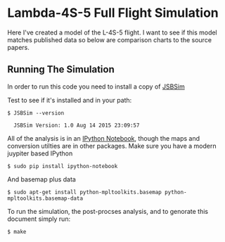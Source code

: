 # Lambda-4S-5 Full Flight Simulation

Here I've created a model of the L-4S-5 flight. I want to see if this model matches published data so below are comparison charts to the source papers.


## Running The Simulation

In order to run this code you need to install a copy of [JSBSim](http://jsbsim.sourceforge.net/download.html)

Test to see if it's installed and in your path:

    $ JSBSim --version
    
      JSBSim Version: 1.0 Aug 14 2015 23:09:57

All of the analysis is in an [IPython Notebook](http://ipython.org/), though the maps and conversion utilties are in other packages. Make sure you have a modern juypiter based IPython

    $ sudo pip install ipython-notebook

And basemap plus data

    $ sudo apt-get install python-mpltoolkits.basemap python-mpltoolkits.basemap-data


To run the simulation, the post-procses analysis, and to genorate this document simply run:

    $ make

